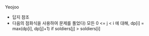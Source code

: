 Yeojoo
- 답지 참조
- 다음의 점화식을 사용하여 문제를 풀었다) 모든 0 <= j < i 에 대해, dp[i] = max(dp[i], dp[j]+1) if soldiers[j] > soldiers[i]